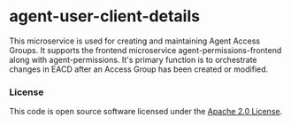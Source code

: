 
# agent-user-client-details

This microservice is used for creating and maintaining Agent Access Groups. It supports the frontend microservice agent-permissions-frontend along with agent-permissions. It's primary function is to orchestrate changes in EACD after an Access Group has been created or modified. 

### License

This code is open source software licensed under the [Apache 2.0 License]("http://www.apache.org/licenses/LICENSE-2.0.html").
